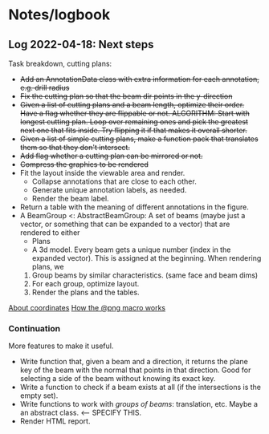 # Notes/logbook

## Log 2022-04-18: Next steps

Task breakdown, cutting plans:

* ~~Add an AnnotationData class with extra information for each annotation, e.g. drill radius~~
* ~~Fix the cutting plan so that the beam dir points in the y-direction~~
* ~~Given a list of cutting plans and a beam length, optimize their order. Have a flag whether they are flippable or not.
  ALGORITHM: Start with longest cutting plan. Loop over remaining ones and pick the greatest next one that fits inside.
  Try flipping it if that makes it overall shorter.~~
* ~~Given a list of simple cutting plans, make a function pack that translates them so that they don't intersect.~~
* ~~Add flag whether a cutting plan can be mirrored or not.~~
* ~~Compress the graphics to be rendered~~
* Fit the layout inside the viewable area and render.
  - Collapse annotations that are close to each other.
  - Generate unique annotation labels, as needed.
  - Render the beam label.
* Return a table with the meaning of different annotations in the figure.
* A BeamGroup <: AbstractBeamGroup: A set of beams (maybe just a vector, or something that can be expanded to a vector)
  that are rendered to either 
  - Plans
  - A 3d model.
  Every beam gets a unique number (index in the expanded vector). This is assigned at the beginning.
  When rendering plans, we
  1. Group beams by similar characteristics. (same face and beam dims)
  2. For each group, optimize layout.
  3. Render the plans and the tables.

[About coordinates](https://juliagraphics.github.io/Luxor.jl/stable/explanation/basics/)
[How the @png macro works](https://juliagraphics.github.io/Luxor.jl/stable/tutorial/basictutorial/#What-you-need)

### Continuation

More features to make it useful.

* Write function that, given a beam and a direction, it returns the plane key of the beam with the normal that points in that direction. Good for selecting a side of the beam without knowing its exact key.
* Write a function to check if a beam exists at all (if the intersections is the empty set).
* Write functions to work with *groups of beams*: translation, etc. Maybe a an abstract class. <-- SPECIFY THIS.
* Render HTML report.
